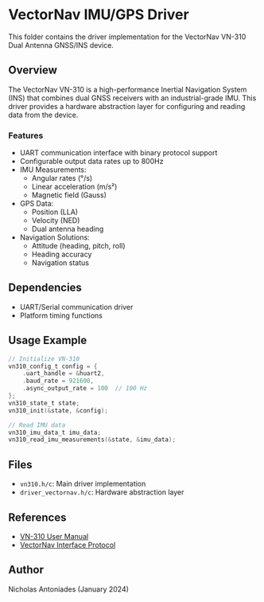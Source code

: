 # VectorNav IMU/GPS Driver

This folder contains the driver implementation for the VectorNav VN-310 Dual Antenna GNSS/INS device.

## Overview

The VectorNav VN-310 is a high-performance Inertial Navigation System (INS) that combines dual GNSS receivers with an industrial-grade IMU. This driver provides a hardware abstraction layer for configuring and reading data from the device.

### Features
- UART communication interface with binary protocol support
- Configurable output data rates up to 800Hz
- IMU Measurements:
  - Angular rates (°/s)
  - Linear acceleration (m/s²)
  - Magnetic field (Gauss)
- GPS Data:
  - Position (LLA)
  - Velocity (NED)
  - Dual antenna heading
- Navigation Solutions:
  - Attitude (heading, pitch, roll)
  - Heading accuracy
  - Navigation status

## Dependencies
- UART/Serial communication driver
- Platform timing functions

## Usage Example
```c
// Initialize VN-310
vn310_config_t config = {
    .uart_handle = &huart2,
    .baud_rate = 921600,
    .async_output_rate = 100  // 100 Hz
};
vn310_state_t state;
vn310_init(&state, &config);

// Read IMU data
vn310_imu_data_t imu_data;
vn310_read_imu_measurements(&state, &imu_data);
```

## Files
- `vn310.h/c`: Main driver implementation
- `driver_vectornav.h/c`: Hardware abstraction layer

## References
- [VN-310 User Manual](https://www.vectornav.com/docs/default-source/documentation/vn-310-documentation/vn-310-user-manual-(um005).pdf)
- [VectorNav Interface Protocol](https://www.vectornav.com/docs/default-source/documentation/vn-310-documentation/vn-310-interface-protocol-(um004).pdf)

## Author
Nicholas Antoniades (January 2024)